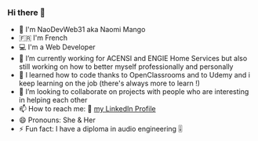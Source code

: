 ### Hi there 👋

- :handshake: I'm NaoDevWeb31 aka Naomi Mango
- :fr: I'm French
- :computer: I'm a Web Developer
- 🔭 I’m currently working for ACENSI and ENGIE Home Services but also still working on how to better myself professionally and personally
- 🌱 I learned how to code thanks to OpenClassrooms and to Udemy and i keep learning on the job (there's always more to learn !)
- 👯 I’m looking to collaborate on projects with people who are interesting in helping each other
- 📫 How to reach me: :link: [my LinkedIn Profile](https://www.linkedin.com/in/naomi-mango/)
- 😄 Pronouns: She & Her 
- ⚡ Fun fact: I have a diploma in audio engineering :level_slider:
